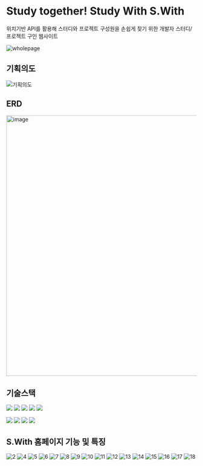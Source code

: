 # Study together! Study With S.With
위치기반 API를 활용해 스터디와 프로젝트 구성원을 손쉽게 찾기 위한 개발자 스터디/프로젝트 구인 웹사이트


![wholepage](https://github.com/seungaeahn/Final_SWITH/assets/143372285/fd59fe1d-79d1-41f0-9271-82e49907363a)

## 기획의도
![기획의도](https://github.com/seungaeahn/Final_SWITH/assets/143372285/44d9f30a-189e-4f30-89e2-3af539c23ed5)

## ERD
<img width="690" alt="image" src="https://github.com/seungaeahn/Final_SWITH/assets/143372285/6b45fbba-a64e-4d52-b2fa-afd173a45be5">


## 기술스택
 <img src="https://img.shields.io/badge/Java-007396?style=flat-square&logo=Java&logoColor=white"/></a>
 <img src="https://img.shields.io/badge/Spring-6DB33F?style=flat-square&logo=Spring&logoColor=white"/></a>
  <img src="https://img.shields.io/badge/SpringBoot-6DB33F?style=flat-square&logo=SpringBoot&logoColor=white"/></a>
  <img src="https://img.shields.io/badge/Node.js-339933?style=flat-square&logo=Node.js&logoColor=white"/></a>
 <img src="https://img.shields.io/badge/apachetomcat-F8DC75?style=flat-square&logo=apachetomcat&logoColor=white"/></a>



 <img src="https://img.shields.io/badge/Javascript-ffb13b?style=flat-square&logo=javascript&logoColor=white"/></a>
  <img src="https://img.shields.io/badge/React-61dbfb?style=flat-square&logo=React&logoColor=white"/></a> 
<img src="https://img.shields.io/badge/Oracle-F80000?style=flat-square&logo=Oracle&logoColor=white"/></a>
<img src="https://img.shields.io/badge/myBatis-000?style=flat-square&logo=&logoColor=white"/></a>

 


## S.With 홈페이지 기능 및 특징
![2](https://github.com/seungaeahn/Final_SWITH/assets/143372285/aa54fb26-1c14-4cce-b40d-6060e623446e)
![4](https://github.com/seungaeahn/Final_SWITH/assets/143372285/c31e0923-7967-4c27-acd3-98190f128577)
![5](https://github.com/seungaeahn/Final_SWITH/assets/143372285/8ca316f3-7b27-4698-b885-fb4a00611b9e)
![6](https://github.com/seungaeahn/Final_SWITH/assets/143372285/caac26c0-8383-44e8-9a99-54927b93d5c6)
![7](https://github.com/seungaeahn/Final_SWITH/assets/143372285/f75811ae-66f6-4f04-a14c-a1e0938295fc)
![8](https://github.com/seungaeahn/Final_SWITH/assets/143372285/69b97bb1-1927-409b-9cc4-7fe9bf067656)
![9](https://github.com/seungaeahn/Final_SWITH/assets/143372285/ed07835d-0e4f-46ea-885b-c44417235c27)
![10](https://github.com/seungaeahn/Final_SWITH/assets/143372285/a4a0109a-f2f8-46ad-946f-332c975656d3)
![11](https://github.com/seungaeahn/Final_SWITH/assets/143372285/03790cf3-4fd6-4419-b163-3f0b6b64ef81)
![12](https://github.com/seungaeahn/Final_SWITH/assets/143372285/ca3de13e-a853-4d3d-bf6a-b7b735197f81)
![13](https://github.com/seungaeahn/Final_SWITH/assets/143372285/c44b4a84-a93c-44e5-8020-1fbffbe13e1c)
![14](https://github.com/seungaeahn/Final_SWITH/assets/143372285/e6a453f6-f56f-45f3-9184-90de2571e64f)
![15](https://github.com/seungaeahn/Final_SWITH/assets/143372285/13da5d05-3ef6-4581-87ac-157e34ce0df3)
![16](https://github.com/seungaeahn/Final_SWITH/assets/143372285/0b7c816a-9530-46b8-b9b4-dedfd5134d70)
![17](https://github.com/seungaeahn/Final_SWITH/assets/143372285/b356ba9e-d92b-4c29-a819-f13913543597)
![18](https://github.com/seungaeahn/Final_SWITH/assets/143372285/d86d3e3b-2f5b-4f56-9e0a-fd13da62132d)





